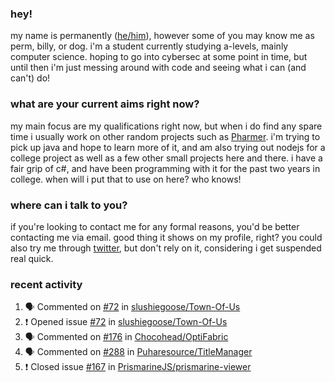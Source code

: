 ### hey!
my name is permanently ([he/him](https://pronoun.is/he)), however some of you may know me as perm, billy, or dog. i'm a student currently studying a-levels, mainly computer science. hoping to go into cybersec at some point in time, but until then i'm just messing around with code and seeing what i can (and can't) do!

### what are your current aims right now?
my main focus are my qualifications right now, but when i do find any spare time i usually work on other random projects such as [Pharmer](https://github.com/Permanently/Pharmer). i'm trying to pick up java and hope to learn more of it, and am also trying out nodejs for a college project as well as a few other small projects here and there. i have a fair grip of c#, and have been programming with it for the past two years in college. when will i put that to use on here? who knows!

### where can i talk to you?
if you're looking to contact me for any formal reasons, you'd be better contacting me via email. good thing it shows on my profile, right? you could also try me through [twitter](https://twitter.com/femboyperm), but don't rely on it, considering i get suspended real quick.

### recent activity
<!--START_SECTION:activity-->
1. 🗣 Commented on [#72](https://github.com/slushiegoose/Town-Of-Us/issues/72) in [slushiegoose/Town-Of-Us](https://github.com/slushiegoose/Town-Of-Us)
2. ❗️ Opened issue [#72](https://github.com/slushiegoose/Town-Of-Us/issues/72) in [slushiegoose/Town-Of-Us](https://github.com/slushiegoose/Town-Of-Us)
3. 🗣 Commented on [#176](https://github.com/Chocohead/OptiFabric/issues/176) in [Chocohead/OptiFabric](https://github.com/Chocohead/OptiFabric)
4. 🗣 Commented on [#288](https://github.com/Puharesource/TitleManager/issues/288) in [Puharesource/TitleManager](https://github.com/Puharesource/TitleManager)
5. ❗️ Closed issue [#167](https://github.com/PrismarineJS/prismarine-viewer/issues/167) in [PrismarineJS/prismarine-viewer](https://github.com/PrismarineJS/prismarine-viewer)
<!--END_SECTION:activity-->
